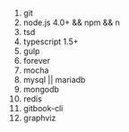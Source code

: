 1. git
2. node.js 4.0+ && npm && n
3. tsd
4. typescript 1.5+
5. gulp
6. forever
7. mocha
8. mysql || mariadb
9. mongodb
10. redis
11. gitbook-cli
12. graphviz
